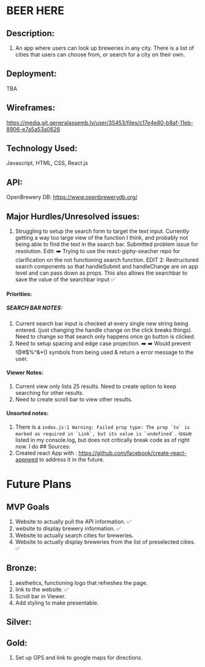 
# BEER HERE

## Description:
1.  An app where users can look up breweries in any city.
There is a list of cities that users can choose from, or search for a city on their own.

## Deployment:
TBA

## Wireframes:

https://media.git.generalassemb.ly/user/35453/files/c17e4e80-b8af-11eb-8906-e7a5a53a0626

## Technology Used:

Javascript, HTML, CSS, React.js

## API:
OpenBrewery DB: 
https://www.openbrewerydb.org/

## Major Hurdles/Unresolved issues:
1. Struggling to setup the search form to target the text input. Currently getting a way too large view of the function I think, and probably not being able to find the text in the search bar. Submitted problem issue for resolution. Edit: ➡️ Trying to use the react-giphy-seacher repo for clarification on the not functioning search function.
EDIT 2: Restructured search components so that handleSubmit and handleChange are on app level and can pass down as props. This also allows the searchbar to save the value of the searchbar input ✅

#### Priorities:
#####  SEARCH BAR NOTES: 
 1. Current search bar input is checked at every single new string being entered. (just changing the handle change on the click breaks things). Need to change so that search only happens once go button is clicked.
 1. Need to setup spacing and edge case projection.
 ➡️ ➡️ Would prevent !@#$%^&*() symbols from being used & return a error message to the user.
#### Viewer Notes:
1. Current view only lists 25 results. Need to create option to keep searching for other results.
1. Need to create scroll bar to view other results.

#### Unsorted notes:
1. There is a ``` index.js:1 Warning: Failed prop type: The prop `to` is marked as required in `Link`, but its value is `undefined`. ``` issue listed in my console.log, but does not critically break code as of right now. I do ## Sources:
1. Created react App with : https://github.com/facebook/create-react-appneed to address it in the future.






# Future Plans
## MVP Goals
1. Website to actually pull the API information. ✅
1. website to display brewery information. ✅
1. Website to actually search cities for breweries. 
1. Website to actually display breweries from the list of preselected cities. ✅
## Bronze:
1. aesthetics, functioning logo that refreshes the page.
1. link to the website. ✅
1. Scroll bar in Viewer.
1. Add styling to make presentable.

## Silver:

## Gold:

1. Set up GPS and link to google maps for directions.